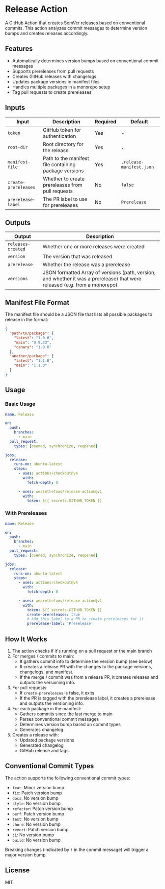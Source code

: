 # Release Action

A GitHub Action that creates SemVer releases based on conventional commits. This
action analyzes commit messages to determine version bumps and creates releases
accordingly.

## Features

- Automatically determines version bumps based on conventional commit messages
- Supports prereleases from pull requests
- Creates GitHub releases with changelogs
- Updates package versions in manifest files
- Handles multiple packages in a monorepo setup
- Tag pull requests to create prereleases

## Inputs

| Input                | Description                                           | Required | Default                  |
| -------------------- | ----------------------------------------------------- | -------- | ------------------------ |
| `token`              | GitHub token for authentication                       | Yes      | -                        |
| `root-dir`           | Root directory for the release                        | Yes      | `.`                      |
| `manifest-file`      | Path to the manifest file containing package versions | Yes      | `.release-manifest.json` |
| `create-prereleases` | Whether to create prereleases from pull requests      | No       | `false`                  |
| `prerelease-label`   | The PR label to use for prereleases                   | No       | `Prerelease`             |

## Outputs

| Output             | Description                                                                                                                 |
| ------------------ | --------------------------------------------------------------------------------------------------------------------------- |
| `releases-created` | Whether one or more releases were created                                                                                   |
| `version`          | The version that was released                                                                                               |
| `prerelease`       | Whether the release was a prerelease                                                                                        |
| `versions`         | JSON formatted Array of versions (path, version, and whether it was a prerelease) that were released (e.g. from a monorepo) |

## Manifest File Format

The manifest file should be a JSON file that lists all possible packages to
release in the format:

```json
{
  "path/to/package": {
    "latest": "1.0.0",
    "main": "0.9.33",
    "canary": "1.0.0"
  },
  "another/package": {
    "latest": "1.1.0",
    "main": "1.1.0"
  }
}
```

## Usage

### Basic Usage

```yaml
name: Release

on:
  push:
    branches:
      - main
  pull_request:
    types: [opened, synchronize, reopened]

jobs:
  release:
    runs-on: ubuntu-latest
    steps:
      - uses: actions/checkout@v4
        with:
          fetch-depth: 0

      - uses: wearethefoos/release-action@v1
        with:
          token: ${{ secrets.GITHUB_TOKEN }}
```

### With Prereleases

```yaml
name: Release

on:
  push:
    branches:
      - main
  pull_request:
    types: [opened, synchronize, reopened]

jobs:
  release:
    runs-on: ubuntu-latest
    steps:
      - uses: actions/checkout@v4
        with:
          fetch-depth: 0

      - uses: wearethefoos/release-action@v1
        with:
          token: ${{ secrets.GITHUB_TOKEN }}
          create-prereleases: true
          # Add this label to a PR to create prereleases for it
          prerelease-label: 'Prerelease'
```

## How It Works

1. The action checks if it's running on a pull request or the main branch
1. For merges / commits to main:
   - It gathers commit info to determine the version bump (see below)
   - It creates a release PR with the changes to the package versions,
     changelogs, and manifest.
   - If the merge / commit was from a release PR, it creates releases and
     outputs the versioning info.
1. For pull requests:
   - If `create-prereleases` is false, it exits
   - If the PR is tagged with the prerelease label, it creates a prerelease and
     outputs the versioning info.
1. For each package in the manifest:
   - Gathers commits since the last merge to main
   - Parses conventional commit messages
   - Determines version bump based on commit types
   - Generates changelog
1. Creates a release with:
   - Updated package versions
   - Generated changelog
   - GitHub release and tags

## Conventional Commit Types

The action supports the following conventional commit types:

- `feat`: Minor version bump
- `fix`: Patch version bump
- `docs`: No version bump
- `style`: No version bump
- `refactor`: Patch version bump
- `perf`: Patch version bump
- `test`: No version bump
- `chore`: No version bump
- `revert`: Patch version bump
- `ci`: No version bump
- `build`: No version bump

Breaking changes (indicated by `!` in the commit message) will trigger a major
version bump.

## License

MIT

